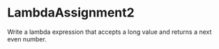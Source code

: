 # LambdaAssignment2
 Write a lambda expression that accepts a long value and returns a next even number.
